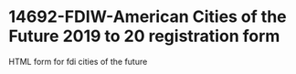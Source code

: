 # 14692-FDIW-American Cities of the Future 2019 to 20 registration form
 HTML form for fdi cities of the future
